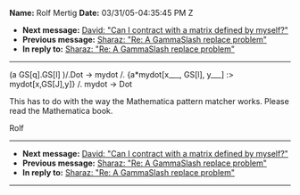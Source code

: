 **Name:** Rolf Mertig
**Date:** 03/31/05-04:35:45 PM Z

  - **Next message:** [David: "Can I contract with a matrix defined by
    myself?"](0269.html)
  - **Previous message:** [Sharaz: "Re: A GammaSlash replace
    problem"](0267.html)
  - **In reply to:** [Sharaz: "Re: A GammaSlash replace
    problem"](0267.html)

-----

(a GS[q].GS[l] )/.Dot -\> mydot /.
{a\*mydot[x\_\_\_, GS[l], y\_\_\_] :\>
mydot[x,GS[J],y]} /. mydot -\> Dot  

This has to do with the way the Mathematica pattern matcher works.
Please read the Mathematica book.  

Rolf  

-----

  - **Next message:** [David: "Can I contract with a matrix defined by
    myself?"](0269.html)
  - **Previous message:** [Sharaz: "Re: A GammaSlash replace
    problem"](0267.html)
  - **In reply to:** [Sharaz: "Re: A GammaSlash replace
    problem"](0267.html)

-----

